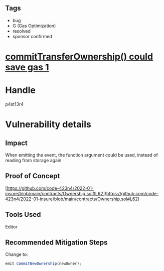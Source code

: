 ## Tags

- bug
- G (Gas Optimization)
- resolved
- sponsor confirmed

# [commitTransferOwnership() could save gas 1](https://github.com/code-423n4/2022-01-insure-findings/issues/139) 

# Handle

p4st13r4


# Vulnerability details

## Impact

When emitting the event, the function argument could be used, instead of reading from storage again

## Proof of Concept

[https://github.com/code-423n4/2022-01-insure/blob/main/contracts/Ownership.sol#L62](https://github.com/code-423n4/2022-01-insure/blob/main/contracts/Ownership.sol#L62)

## Tools Used

Editor

## Recommended Mitigation Steps

Change to:

```jsx
emit CommitNewOwnership(newOwner);
```

